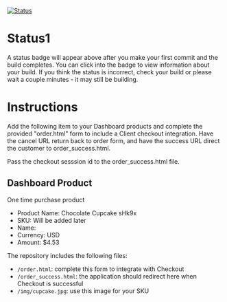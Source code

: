 [![Status](https://img.shields.io/badge/status-BUILDING%20COMMIT:%20c4b2b265cc171fd3112391fd3b079af25c7cae0a-yellow.svg)](https://github.com/raysaavedra-work/bakery_scaffold_78pF0YYva82ITOs3/commit/c4b2b265cc171fd3112391fd3b079af25c7cae0a)


# Status1

A status badge will appear above after you make your first commit and the build completes. You can click into the badge to view information about your build. If you think the status is incorrect, check your build or please wait a couple minutes - it may still be building.

# Instructions

Add the following item to your Dashboard products and complete the provided "order.html" form to include a Client checkout integration. Have the cancel URL return back to order form, and have the success URL direct the customer to order_success.html.

Pass the checkout sesssion id to the order_success.html file.

## Dashboard Product
One time purchase product
* Product Name: Chocolate Cupcake sHk9x
* SKU: Will be added later
* Name: 
* Currency: USD
* Amount: $4.53

The repository includes the following files:
* `/order.html`: complete this form to integrate with Checkout
* `/order_success.html`: the application should redirect here when Checkout is successful
* `/img/cupcake.jpg`: use this image for your SKU
